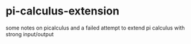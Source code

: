 pi-calculus-extension
=====================

some notes on picalculus and a failed attempt to extend pi calculus with strong input/output
